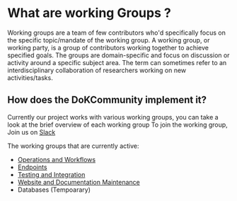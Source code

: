 # What are working Groups ?

Working groups are a team of few contributors who'd specifically focus on the specific topic/mandate of the working group.
A working group, or working party, is a group of contributors working together to achieve specified goals. The groups are domain-specific and focus on discussion or activity around a specific subject area. The term can sometimes refer to an interdisciplinary collaboration of researchers working on new activities/tasks.

## How does the DoKCommunity implement it?

Currently our project works with various working groups, you can take a look at the brief overview of each working group
To join the working group, Join us on [Slack](https://go.dok.community/slack)

The working groups that are currently active:

- [Operations and Workflows](https://dokc.github.io/docs/Working-Groups/Operations)
- [Endpoints](https://dokc.github.io/docs/Working-Groups/endpoints)
- [Testing and Integration](https://dokc.github.io/docs/Working-Groups/Testing)
- [Website and Documentation Maintenance](https://dokc.github.io/docs/Working-Groups/Website)
- Databases (Tempoarary)
